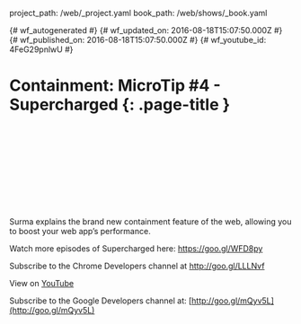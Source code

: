 project_path: /web/_project.yaml
book_path: /web/shows/_book.yaml

{# wf_autogenerated #}
{# wf_updated_on: 2016-08-18T15:07:50.000Z #}
{# wf_published_on: 2016-08-18T15:07:50.000Z #}
{# wf_youtube_id: 4FeG29pnlwU #}

# Containment: MicroTip #4 - Supercharged {: .page-title }


<div class="video-wrapper">
  <iframe class="devsite-embedded-youtube-video" data-video-id="4FeG29pnlwU"
          data-autohide="1" data-showinfo="0" frameborder="0" allowfullscreen>
  </iframe>
</div>

Surma explains the brand new containment feature of the web, allowing you to boost your web app’s performance.

Watch more episodes of Supercharged here: https://goo.gl/WFD8py

Subscribe to the Chrome Developers channel at http://goo.gl/LLLNvf

View on [YouTube](https://youtu.be/4FeG29pnlwU)

Subscribe to the Google Developers channel at: [http://goo.gl/mQyv5L](http://goo.gl/mQyv5L)
